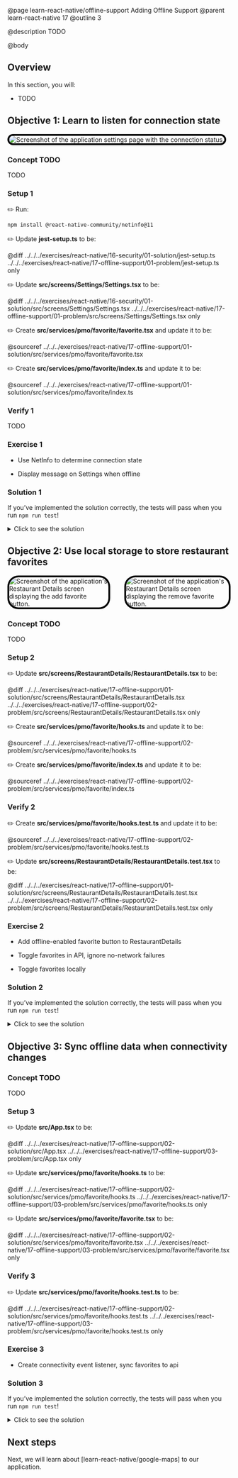 @page learn-react-native/offline-support Adding Offline Support
@parent learn-react-native 17
@outline 3

@description TODO

@body

## Overview

In this section, you will:

- TODO

## Objective 1: Learn to listen for connection state

<img alt="Screenshot of the application settings page with the connection status." src="../static/img/react-native/17-offline-support/01-solution.png" style="max-height: 750px; border: 4px solid black; border-radius: 25px;"/>

### Concept TODO

TODO

### Setup 1

✏️ Run:

```bash
npm install @react-native-community/netinfo@11
```

✏️ Update **jest-setup.ts** to be:

@diff ../../../exercises/react-native/16-security/01-solution/jest-setup.ts ../../../exercises/react-native/17-offline-support/01-problem/jest-setup.ts only

✏️ Update **src/screens/Settings/Settings.tsx** to be:

@diff ../../../exercises/react-native/16-security/01-solution/src/screens/Settings/Settings.tsx ../../../exercises/react-native/17-offline-support/01-problem/src/screens/Settings/Settings.tsx only

✏️ Create **src/services/pmo/favorite/favorite.tsx** and update it to be:

@sourceref ../../../exercises/react-native/17-offline-support/01-solution/src/services/pmo/favorite/favorite.tsx

✏️ Create **src/services/pmo/favorite/index.ts** and update it to be:

@sourceref ../../../exercises/react-native/17-offline-support/01-solution/src/services/pmo/favorite/index.ts

### Verify 1

TODO

### Exercise 1

- Use NetInfo to determine connection state

- Display message on Settings when offline

### Solution 1

If you’ve implemented the solution correctly, the tests will pass when you run `npm run test`!

<details>
<summary>Click to see the solution</summary>

✏️ Update **src/screens/Settings/Settings.tsx** to be:

@diff ../../../exercises/react-native/17-offline-support/01-problem/src/screens/Settings/Settings.tsx ../../../exercises/react-native/17-offline-support/01-solution/src/screens/Settings/Settings.tsx only

✏️ Update **src/services/pmo/favorite/favorite.tsx** to be:

@diff ../../../exercises/react-native/17-offline-support/01-problem/src/services/pmo/favorite/favorite.tsx ../../../exercises/react-native/17-offline-support/01-solution/src/services/pmo/favorite/favorite.tsx only

</details>

## Objective 2: Use local storage to store restaurant favorites

<div style="display: flex; flex-direction: row; gap: 2rem">
  <img alt="Screenshot of the application's Restaurant Details screen displaying the add favorite button." src="../static/img/react-native/17-offline-support/02-solution-addFavorites.png" style="max-height: 750px; border: 4px solid black; border-radius: 25px;"/>
  <img alt="Screenshot of the application's Restaurant Details screen displaying the remove favorite button." src="../static/img/react-native/17-offline-support/02-solution-removeFavorites.png" style="max-height: 750px; border: 4px solid black; border-radius: 25px;"/>
</div>

### Concept TODO

TODO

### Setup 2

✏️ Update **src/screens/RestaurantDetails/RestaurantDetails.tsx** to be:

@diff ../../../exercises/react-native/17-offline-support/01-solution/src/screens/RestaurantDetails/RestaurantDetails.tsx ../../../exercises/react-native/17-offline-support/02-problem/src/screens/RestaurantDetails/RestaurantDetails.tsx only

✏️ Create **src/services/pmo/favorite/hooks.ts** and update it to be:

@sourceref ../../../exercises/react-native/17-offline-support/02-problem/src/services/pmo/favorite/hooks.ts

✏️ Create **src/services/pmo/favorite/index.ts** and update it to be:

@sourceref ../../../exercises/react-native/17-offline-support/02-problem/src/services/pmo/favorite/index.ts

### Verify 2

✏️ Create **src/services/pmo/favorite/hooks.test.ts** and update it to be:

@sourceref ../../../exercises/react-native/17-offline-support/02-problem/src/services/pmo/favorite/hooks.test.ts

✏️ Update **src/screens/RestaurantDetails/RestaurantDetails.test.tsx** to be:

@diff ../../../exercises/react-native/17-offline-support/01-solution/src/screens/RestaurantDetails/RestaurantDetails.test.tsx ../../../exercises/react-native/17-offline-support/02-problem/src/screens/RestaurantDetails/RestaurantDetails.test.tsx only

### Exercise 2

- Add offline-enabled favorite button to RestaurantDetails

- Toggle favorites in API, ignore no-network failures

- Toggle favorites locally

### Solution 2

If you’ve implemented the solution correctly, the tests will pass when you run `npm run test`!

<details>
<summary>Click to see the solution</summary>

✏️ Update **src/screens/RestaurantDetails/RestaurantDetails.tsx** to be:

@diff ../../../exercises/react-native/17-offline-support/02-problem/src/screens/RestaurantDetails/RestaurantDetails.tsx ../../../exercises/react-native/17-offline-support/02-solution/src/screens/RestaurantDetails/RestaurantDetails.tsx only

✏️ Update **src/services/pmo/favorite/hooks.ts** to be:

@diff ../../../exercises/react-native/17-offline-support/02-problem/src/services/pmo/favorite/hooks.ts ../../../exercises/react-native/17-offline-support/02-solution/src/services/pmo/favorite/hooks.ts only

</details>

## Objective 3: Sync offline data when connectivity changes

### Concept TODO

TODO

### Setup 3

✏️ Update **src/App.tsx** to be:

@diff ../../../exercises/react-native/17-offline-support/02-solution/src/App.tsx ../../../exercises/react-native/17-offline-support/03-problem/src/App.tsx only

✏️ Update **src/services/pmo/favorite/hooks.ts** to be:

@diff ../../../exercises/react-native/17-offline-support/02-solution/src/services/pmo/favorite/hooks.ts ../../../exercises/react-native/17-offline-support/03-problem/src/services/pmo/favorite/hooks.ts only

✏️ Update **src/services/pmo/favorite/favorite.tsx** to be:

@diff ../../../exercises/react-native/17-offline-support/02-solution/src/services/pmo/favorite/favorite.tsx ../../../exercises/react-native/17-offline-support/03-problem/src/services/pmo/favorite/favorite.tsx only

### Verify 3

✏️ Update **src/services/pmo/favorite/hooks.test.ts** to be:

@diff ../../../exercises/react-native/17-offline-support/02-solution/src/services/pmo/favorite/hooks.test.ts ../../../exercises/react-native/17-offline-support/03-problem/src/services/pmo/favorite/hooks.test.ts only

### Exercise 3

- Create connectivity event listener, sync favorites to api

### Solution 3

If you’ve implemented the solution correctly, the tests will pass when you run `npm run test`!

<details>
<summary>Click to see the solution</summary>

✏️ Update **src/services/pmo/favorite/favorite.tsx** to be:

@diff ../../../exercises/react-native/17-offline-support/03-problem/src/services/pmo/favorite/favorite.tsx ../../../exercises/react-native/17-offline-support/03-solution/src/services/pmo/favorite/favorite.tsx only

</details>

## Next steps

Next, we will learn about [learn-react-native/google-maps] to our application.
